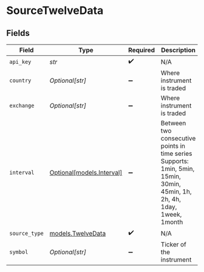 # SourceTwelveData


## Fields

| Field                                                                                                                    | Type                                                                                                                     | Required                                                                                                                 | Description                                                                                                              |
| ------------------------------------------------------------------------------------------------------------------------ | ------------------------------------------------------------------------------------------------------------------------ | ------------------------------------------------------------------------------------------------------------------------ | ------------------------------------------------------------------------------------------------------------------------ |
| `api_key`                                                                                                                | *str*                                                                                                                    | :heavy_check_mark:                                                                                                       | N/A                                                                                                                      |
| `country`                                                                                                                | *Optional[str]*                                                                                                          | :heavy_minus_sign:                                                                                                       | Where instrument is traded                                                                                               |
| `exchange`                                                                                                               | *Optional[str]*                                                                                                          | :heavy_minus_sign:                                                                                                       | Where instrument is traded                                                                                               |
| `interval`                                                                                                               | [Optional[models.Interval]](../models/interval.md)                                                                       | :heavy_minus_sign:                                                                                                       | Between two consecutive points in time series Supports: 1min, 5min, 15min, 30min, 45min, 1h, 2h, 4h, 1day, 1week, 1month |
| `source_type`                                                                                                            | [models.TwelveData](../models/twelvedata.md)                                                                             | :heavy_check_mark:                                                                                                       | N/A                                                                                                                      |
| `symbol`                                                                                                                 | *Optional[str]*                                                                                                          | :heavy_minus_sign:                                                                                                       | Ticker of the instrument                                                                                                 |